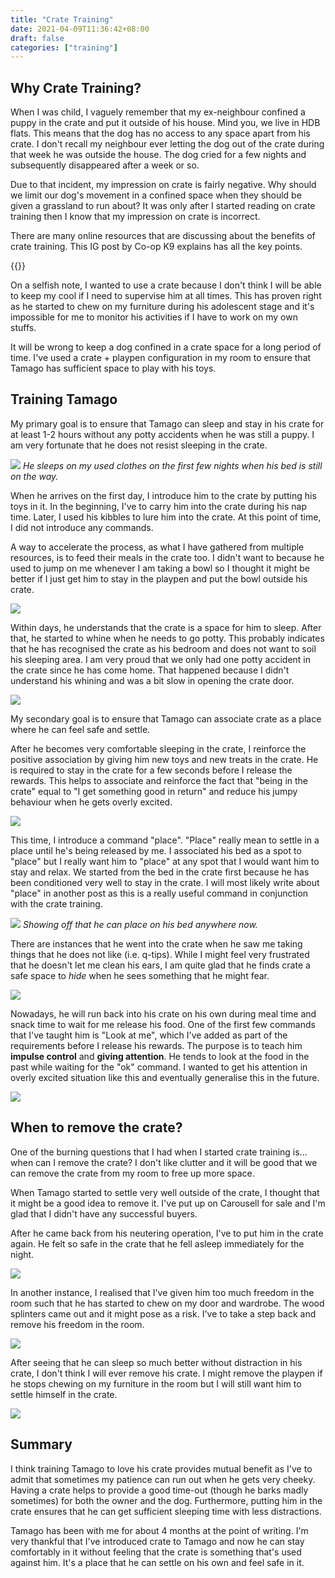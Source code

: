 ```yaml
---
title: "Crate Training"
date: 2021-04-09T11:36:42+08:00
draft: false
categories: ["training"]
---
```


## Why Crate Training?

When I was child, I vaguely remember that my ex-neighbour confined a puppy in the crate and put it outside of his house. Mind you, we live in HDB flats. This means that the dog has no access to any space apart from his crate. I don't recall my neighbour ever letting the dog out of the crate during that week he was outside the house. The dog cried for a few nights and subsequently disappeared after a week or so.

Due to that incident, my impression on crate is fairly negative. Why should we limit our dog's movement in a confined space when they should be given a grassland to run about? It was only after I started reading on crate training then I know that my impression on crate is incorrect. 

There are many online resources that are discussing about the benefits of crate training. This IG post by Co-op K9 explains has all the key points.

{{<instagram CNJNXAJDIeZ>}}

On a selfish note, I wanted to use a crate because I don't think I will be able to keep my cool if I need to supervise him at all times. This has proven right as he started to chew on my furniture during his adolescent stage and it's impossible for me to monitor his activities if I have to work on my own stuffs.

It will be wrong to keep a dog confined in a crate space for a long period of time. I've used a crate + playpen configuration in my room to ensure that Tamago has sufficient space to play with his toys.

## Training Tamago

My primary goal is to ensure that Tamago can sleep and stay in his crate for at least 1-2 hours without any potty accidents when he was still a puppy. I am very fortunate that he does not resist sleeping in the crate. 

![](/images/2021-04-09/1.jpg)
*He sleeps on my used clothes on the first few nights when his bed is still on the way.*

When he arrives on the first day, I introduce him to the crate by putting his toys in it. In the beginning, I've to carry him into the crate during his nap time. Later, I used his kibbles to lure him into the crate. At this point of time, I did not introduce any commands.

A way to accelerate the process, as what I have gathered from multiple resources, is to feed their meals in the crate too. I didn't want to because he used to jump on me whenever I am taking a bowl so I thought it might be better if I just get him to stay in the playpen and put the bowl outside his crate.

![](/images/2021-04-09/2.jpg)

Within days, he understands that the crate is a space for him to sleep. After that, he started to whine when he needs to go potty. This probably indicates that he has recognised the crate as his bedroom and does not want to soil his sleeping area. I am very proud that we only had one potty accident in the crate since he has come home. That happened because I didn't understand his whining and was a bit slow in opening the crate door.

![](/images/2021-04-09/3.jpg)

My secondary goal is to ensure that Tamago can associate crate as a place where he can feel safe and settle.

After he becomes very comfortable sleeping in the crate, I reinforce the positive association by giving him new toys and new treats in the crate. He is required to stay in the crate for a few seconds before I release the rewards. This helps to associate and reinforce the fact that "being in the crate" equal to "I get something good in return" and reduce his jumpy behaviour when he gets overly excited. 

![](/images/2021-04-09/6.jpg)

This time, I introduce a command "place". "Place" really mean to settle in a place until he's being released by me. I associated his bed as a spot to "place" but I really want him to "place" at any spot that I would want him to stay and relax. We started from the bed in the crate first because he has been conditioned very well to stay in the crate. I will most likely write about "place" in another post as this is a really useful command in conjunction with the crate training.

![](/images/2021-04-09/9.jpg)
*Showing off that he can place on his bed anywhere now.*

There are instances that he went into the crate when he saw me taking things that he does not like (i.e. q-tips). While I might feel very frustrated that he doesn't let me clean his ears, I am quite glad that he finds crate a safe space to *hide* when he sees something that he might fear.

![](/images/2021-04-09/5.jpg)

Nowadays, he will run back into his crate on his own during meal time and snack time to wait for me release his food. One of the first few commands that I've taught him is "Look at me", which I've added as part of the requirements before I release his rewards. The purpose is to teach him **impulse control** and **giving attention**. He tends to look at the food in the past while waiting for the "ok" command. I wanted to get his attention in overly excited situation like this and eventually generalise this in the future. 

![](/images/2021-04-09/8.JPG)

## When to remove the crate?

One of the burning questions that I had when I started crate training is... when can I remove the crate? I don't like clutter and it will be good that we can remove the crate from my room to free up more space.

When Tamago started to settle very well outside of the crate, I thought that it might be a good idea to remove it. I've put up on Carousell for sale and I'm glad that I didn't have any successful buyers.

After he came back from his neutering operation, I've to put him in the crate again. He felt so safe in the crate that he fell asleep immediately for the night.

![](/images/2021-04-09/4.jpg)

In another instance, I realised that I've given him too much freedom in the room such that he has started to chew on my door and wardrobe. The wood splinters came out and it might pose as a risk. I've to take a step back and remove his freedom in the room.

![](/images/2021-04-09/5.jpeg)

After seeing that he can sleep so much better without distraction in his crate, I don't think I will ever remove his crate. I might remove the playpen if he stops chewing on my furniture in the room but I will still want him to settle himself in the crate.

![](/images/2021-04-09/7.JPG)

## Summary

I think training Tamago to love his crate provides mutual benefit as I've to admit that sometimes my patience can run out when he gets very cheeky. Having a crate helps to provide a good time-out (though he barks madly sometimes) for both the owner and the dog. Furthermore, putting him in the crate ensures that he can get sufficient sleeping time with less distractions.

Tamago has been with me for about 4 months at the point of writing. I'm very thankful that I've introduced crate to Tamago and now he can stay comfortably in it without feeling that the crate is something that's used against him. It's a place that he can settle on his own and feel safe in it.